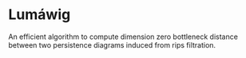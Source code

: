 # Lumáwig
An efficient algorithm to compute dimension zero bottleneck distance between two persistence diagrams induced from rips filtration.
